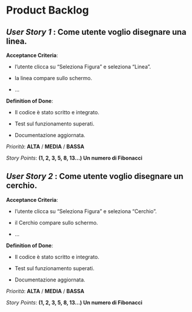 # **Product Backlog**

## *User Story 1* : Come utente voglio disegnare una linea.

**Acceptance Criteria**:
* l’utente clicca su “Seleziona Figura” e seleziona “Linea”.

* la linea compare sullo schermo.

* …

**Definition of Done**:
* Il codice è stato scritto e integrato.

* Test sul funzionamento superati.

* Documentazione aggiornata.

*Priorità*: **ALTA** / **MEDIA** / **BASSA**

*Story Points*: **(1, 2, 3, 5, 8, 13...) Un numero di Fibonacci**

## *User Story 2* : Come utente voglio disegnare un cerchio.
**Acceptance Criteria**:
* l’utente clicca su “Seleziona Figura” e seleziona “Cerchio”.

* il Cerchio compare sullo schermo.

* …

**Definition of Done**:
* Il codice è stato scritto e integrato.

* Test sul funzionamento superati.

* Documentazione aggiornata.

*Priorità*: **ALTA** / **MEDIA** / **BASSA**

*Story Points*: **(1, 2, 3, 5, 8, 13...) Un numero di Fibonacci**




